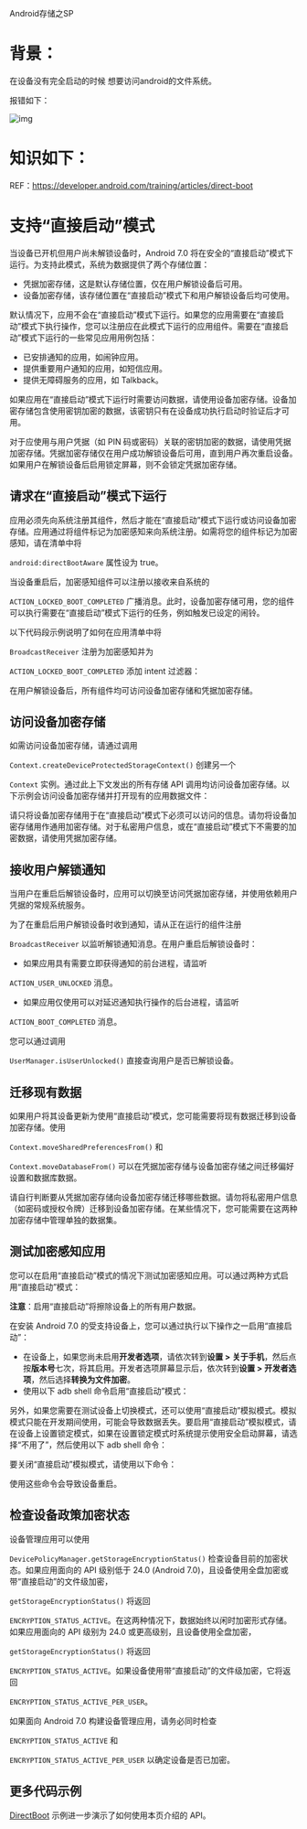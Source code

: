 Android存储之SP

# 背景：

在设备没有完全启动的时候 想要访问android的文件系统。

报错如下：

![img](https://xiaomi.f.mioffice.cn/space/api/box/stream/download/asynccode/?code=N2MzMDk1MmU1YWEwMzU2YTRlNTBiM2EyZWU3ODRjODJfdU9iWmg2U1FPSDBXaklOc1ZsWTdlYXZ0SWwzaFpTSG1fVG9rZW46Ym94azQxcXFOR2RrWmdpMkF6YUtaSnFVSEJlXzE2NzQ5NjAxNDc6MTY3NDk2Mzc0N19WNA)



# 知识如下：

REF：https://developer.android.com/training/articles/direct-boot

# 支持“直接启动”模式

 当设备已开机但用户尚未解锁设备时，Android 7.0 将在安全的“直接启动”模式下运行。为支持此模式，系统为数据提供了两个存储位置：

- 凭据加密存储，这是默认存储位置，仅在用户解锁设备后可用。
- 设备加密存储，该存储位置在“直接启动”模式下和用户解锁设备后均可使用。

默认情况下，应用不会在“直接启动”模式下运行。如果您的应用需要在“直接启动”模式下执行操作，您可以注册应在此模式下运行的应用组件。需要在“直接启动”模式下运行的一些常见应用用例包括：

- 已安排通知的应用，如闹钟应用。
- 提供重要用户通知的应用，如短信应用。
- 提供无障碍服务的应用，如 Talkback。

如果应用在“直接启动”模式下运行时需要访问数据，请使用设备加密存储。设备加密存储包含使用密钥加密的数据，该密钥只有在设备成功执行启动时验证后才可用。

对于应使用与用户凭据（如 PIN 码或密码）关联的密钥加密的数据，请使用凭据加密存储。凭据加密存储仅在用户成功解锁设备后可用，直到用户再次重启设备。如果用户在解锁设备后启用锁定屏幕，则不会锁定凭据加密存储。

## 请求在“直接启动”模式下运行

应用必须先向系统注册其组件，然后才能在“直接启动”模式下运行或访问设备加密存储。应用通过将组件标记为加密感知来向系统注册。如需将您的组件标记为加密感知，请在清单中将 

`android:directBootAware` 属性设为 true。



当设备重启后，加密感知组件可以注册以接收来自系统的 

`ACTION_LOCKED_BOOT_COMPLETED` 广播消息。此时，设备加密存储可用，您的组件可以执行需要在“直接启动”模式下运行的任务，例如触发已设定的闹铃。

以下代码段示例说明了如何在应用清单中将 

`BroadcastReceiver` 注册为加密感知并为 

`ACTION_LOCKED_BOOT_COMPLETED` 添加 intent 过滤器：

在用户解锁设备后，所有组件均可访问设备加密存储和凭据加密存储。

## 访问设备加密存储

如需访问设备加密存储，请通过调用 

`Context.createDeviceProtectedStorageContext()` 创建另一个 

`Context` 实例。通过此上下文发出的所有存储 API 调用均访问设备加密存储。以下示例会访问设备加密存储并打开现有的应用数据文件：



请只将设备加密存储用于在“直接启动”模式下必须可以访问的信息。请勿将设备加密存储用作通用加密存储。对于私密用户信息，或在“直接启动”模式下不需要的加密数据，请使用凭据加密存储。

## 接收用户解锁通知

当用户在重启后解锁设备时，应用可以切换至访问凭据加密存储，并使用依赖用户凭据的常规系统服务。

为了在重启后用户解锁设备时收到通知，请从正在运行的组件注册 

`BroadcastReceiver` 以监听解锁通知消息。在用户重启后解锁设备时：

- 如果应用具有需要立即获得通知的前台进程，请监听 

`ACTION_USER_UNLOCKED` 消息。

- 如果应用仅使用可以对延迟通知执行操作的后台进程，请监听 

`ACTION_BOOT_COMPLETED` 消息。

您可以通过调用 

`UserManager.isUserUnlocked()` 直接查询用户是否已解锁设备。

## 迁移现有数据

如果用户将其设备更新为使用“直接启动”模式，您可能需要将现有数据迁移到设备加密存储。使用 

`Context.moveSharedPreferencesFrom()` 和 

`Context.moveDatabaseFrom()` 可以在凭据加密存储与设备加密存储之间迁移偏好设置和数据库数据。

请自行判断要从凭据加密存储向设备加密存储迁移哪些数据。请勿将私密用户信息（如密码或授权令牌）迁移到设备加密存储。在某些情况下，您可能需要在这两种加密存储中管理单独的数据集。

## 测试加密感知应用

您可以在启用“直接启动”模式的情况下测试加密感知应用。可以通过两种方式启用“直接启动”模式：

**注意**：启用“直接启动”将擦除设备上的所有用户数据。

在安装 Android 7.0 的受支持设备上，您可以通过执行以下操作之一启用“直接启动”：

- 在设备上，如果您尚未启用**开发者选项**，请依次转到**设置 > 关于手机**，然后点按**版本号**七次，将其启用。开发者选项屏幕显示后，依次转到**设置 > 开发者选项**，然后选择**转换为文件加密**。
- 使用以下 adb shell 命令启用“直接启动”模式：

另外，如果您需要在测试设备上切换模式，还可以使用“直接启动”模拟模式。模拟模式只能在开发期间使用，可能会导致数据丢失。要启用“直接启动”模拟模式，请在设备上设置锁定模式，如果在设置锁定模式时系统提示使用安全启动屏幕，请选择“不用了”，然后使用以下 adb shell 命令：

要关闭“直接启动”模拟模式，请使用以下命令：

使用这些命令会导致设备重启。

## 检查设备政策加密状态

设备管理应用可以使用 

`DevicePolicyManager.getStorageEncryptionStatus()` 检查设备目前的加密状态。如果应用面向的 API 级别低于 24.0 (Android 7.0)，且设备使用全盘加密或带“直接启动”的文件级加密，

`getStorageEncryptionStatus()` 将返回 

`ENCRYPTION_STATUS_ACTIVE`。在这两种情况下，数据始终以闲时加密形式存储。如果应用面向的 API 级别为 24.0 或更高级别，且设备使用全盘加密，

`getStorageEncryptionStatus()` 将返回 

`ENCRYPTION_STATUS_ACTIVE`。如果设备使用带“直接启动”的文件级加密，它将返回 

`ENCRYPTION_STATUS_ACTIVE_PER_USER`。

如果面向 Android 7.0 构建设备管理应用，请务必同时检查 

`ENCRYPTION_STATUS_ACTIVE` 和 

`ENCRYPTION_STATUS_ACTIVE_PER_USER` 以确定设备是否已加密。

## 更多代码示例

[DirectBoot](https://github.com/android/security-samples/tree/master/DirectBoot/) 示例进一步演示了如何使用本页介绍的 API。